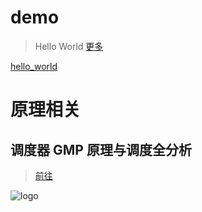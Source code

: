 # demo 

> Hello World [更多](/go/demo)

[hello_world](/_media/hello_world.go ':include :type=code :fragment=hello_world')

# 原理相关 

## 调度器 GMP 原理与调度全分析

> [前往](/go/theory/gmp)

![logo](/_media/all.jpeg)


